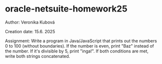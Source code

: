 # oracle-netsuite-homework25

Author: Veronika Kubová

Creation date: 15.6. 2025

Assignment:
Write a program in Java/JavaScript that  prints out the numbers 0 to 100 (without boundaries). If the number is even, print "Baz" instead of the number. If it's divisible by 5,  print "inga!". If both conditions are met, write both strings concatenated.
